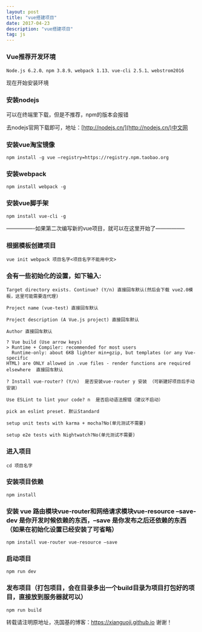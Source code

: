 ```yaml
---
layout: post
title: "vue搭建项目"
date: 2017-04-23
description: "vue搭建项目"
tag: js
---
```


### Vue推荐开发环境

    Node.js 6.2.0、npm 3.8.9、webpack 1.13、vue-cli 2.5.1、webstrom2016

现在开始安装环境

### 安装nodejs

可以在终端里下载，但是不推荐，npm的版本会报错

去nodejs官网下载即可，地址：[http://nodejs.cn/](http://nodejs.cn/)中文网

### 安装vue淘宝镜像

    npm install -g vue –registry=https://registry.npm.taobao.org

### 安装webpack

    npm install webpack -g

### 安装vue脚手架

    npm install vue-cli -g

—————-如果第二次编写新的vue项目，就可以在这里开始了—————–

### 根据模板创建项目

    vue init webpack 项目名字<项目名字不能用中文>

### 会有一些初始化的设置，如下输入:


    Target directory exists. Continue? (Y/n) 直接回车默认(然后会下载 vue2.0模板，这里可能需要连代理)

    Project name (vue-test) 直接回车默认

    Project description (A Vue.js project) 直接回车默认

    Author 直接回车默认

    ? Vue build (Use arrow keys)
    > Runtime + Compiler: recommended for most users
      Runtime-only: about 6KB lighter min+gzip, but templates (or any Vue-specific
    HTML) are ONLY allowed in .vue files - render functions are required elsewhere  直接回车默认

    ? Install vue-router? (Y/n)  是否安装vue-router y 安装 （可新建好项目后手动安装）

    Use ESLint to lint your code? n  是否启动语法报错（建议不启动）

    pick an eslint preset. 默认Standard

    setup unit tests with karma + mocha?No(单元测试不需要)

    setup e2e tests with Nightwatch?No(单元测试不需要)

### 进入项目

    cd 项目名字

### 安装项目依赖

    npm install

### 安装 vue 路由模块vue-router和网络请求模块vue-resource –save-dev 是你开发时候依赖的东西，–save 是你发布之后还依赖的东西（如果在初始化设置已经安装了可省略）

    npm install vue-router vue-resource –save

### 启动项目

    npm run dev

### 发布项目（打包项目，会在目录多出一个build目录为项目打包好的项目，直接放到服务器就可以）

    npm run build



转载请注明原地址，冼国基的博客：https://xianguoji.github.io 谢谢！